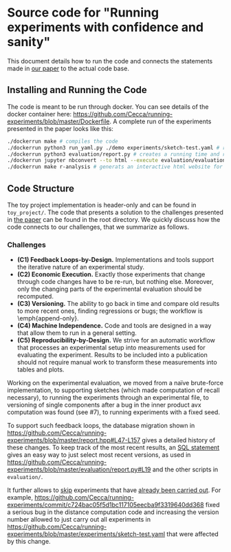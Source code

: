 # Source code for "Running experiments with confidence and sanity"

This document details how to run the code and connects the statements made in [our paper](to_come) to the actual code base.

## Installing and Running the Code

The code is meant to be run through docker. You can see details of the docker container here: https://github.com/Cecca/running-experiments/blob/master/Dockerfile. 
A complete run of the experiments presented in the paper looks like this:
```bash
./dockerrun make # compiles the code
./dockerrun python3 run_yaml.py ./demo experiments/sketch-test.yaml # runs the experiment
./dockerrun python3 evaluation/report.py # creates a running time and recall plot
./dockerrun jupyter nbconvert --to html --execute evaluation/evaluation.ipynb # executes the jupyter notebook, creates the figures used in the paper
./dockerrun make r-analysis # generats an interactive html website for result analysis
```

## Code Structure

The toy project implementation is header-only and can be found in `toy_project/`. The code that presents a solution to the challenges presented in [the paper]() can be found in the root directory. We quickly discuss how the code connects to our challenges, that we summarize as follows.

### Challenges

- **(C1) Feedback Loops-by-Design.** Implementations and tools support the iterative nature of an experimental study.
- **(C2) Economic Execution.** Exactly those experiments that change through code changes have to be re-run, but nothing else. 
  Moreover, only the changing parts of the experimental evaluation should be recomputed.
- **(C3) Versioning.** The ability to go back in time and compare old results to more recent ones, finding regressions or bugs; the workflow is \emph{append-only}.
- **(C4) Machine Independence.** Code and tools are designed in a way that allow them to run in a general setting.
- **(C5) Reproducibility-by-Design.** We strive for an automatic workflow that processes an experimental setup into measurements used for evaluating the experiment. Results to be included into a publication should not require manual work to transform these measurements into tables and plots.

Working on the experimental evaluation, we moved from a naïve brute-force implementation, to supporting sketches (which made computation of recall necessary), to running the experiments through an experimental file, to versioning of single components after a bug in the inner product avx computation was found (see #7), to running experiments with a fixed seed. 

To support such feedback loops, the database migration shown in https://github.com/Cecca/running-experiments/blob/master/report.hpp#L47-L157 gives a detailed
history of these changes. To keep track of the most recent results, an [SQL statement](https://github.com/Cecca/running-experiments/blob/master/report.hpp#L138-L146) gives an easy way to just select most recent versions, as used in https://github.com/Cecca/running-experiments/blob/master/evaluation/report.py#L19  and the other scripts in `evaluation/`.

It further allows to [skip](https://github.com/Cecca/running-experiments/blob/master/demo.cpp#L185-L189) experiments that have [already been carried out](https://github.com/Cecca/running-experiments/blob/master/report.hpp#L177-L215). For example, https://github.com/Cecca/running-experiments/commit/c724bac05f5d1bc117105eecba9f3319640dd368 fixed a serious bug in the distance computation code and increasing the version number allowed to just carry out all experiments in
https://github.com/Cecca/running-experiments/blob/master/experiments/sketch-test.yaml that were affected by this change.


